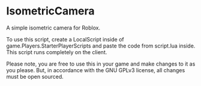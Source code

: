 # IsometricCamera
A simple isometric camera for Roblox.

To use this script, create a LocalScript inside of game.Players.StarterPlayerScripts and paste the code from script.lua inside.
This script runs completely on the client.

Please note, you are free to use this in your game and make changes to it as you please. But, in accordance with the GNU GPLv3 license, all changes must be open sourced.
